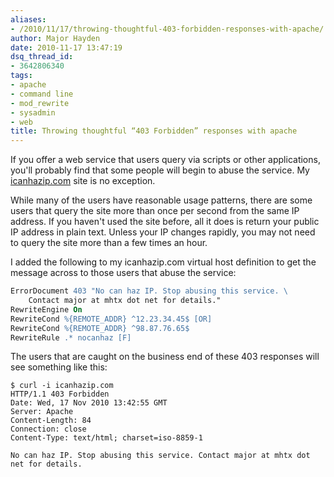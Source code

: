 ```yaml
---
aliases:
- /2010/11/17/throwing-thoughtful-403-forbidden-responses-with-apache/
author: Major Hayden
date: 2010-11-17 13:47:19
dsq_thread_id:
- 3642806340
tags:
- apache
- command line
- mod_rewrite
- sysadmin
- web
title: Throwing thoughtful “403 Forbidden” responses with apache
---
```


If you offer a web service that users query via scripts or other applications, you'll probably find that some people will begin to abuse the service. My [icanhazip.com][1] site is no exception.

While many of the users have reasonable usage patterns, there are some users that query the site more than once per second from the same IP address. If you haven't used the site before, all it does is return your public IP address in plain text. Unless your IP changes rapidly, you may not need to query the site more than a few times an hour.

I added the following to my icanhazip.com virtual host definition to get the message across to those users that abuse the service:

```apache
ErrorDocument 403 "No can haz IP. Stop abusing this service. \
    Contact major at mhtx dot net for details."
RewriteEngine On
RewriteCond %{REMOTE_ADDR} ^12.23.34.45$ [OR]
RewriteCond %{REMOTE_ADDR} ^98.87.76.65$
RewriteRule .* nocanhaz [F]
```

The users that are caught on the business end of these 403 responses will see something like this:

```
$ curl -i icanhazip.com
HTTP/1.1 403 Forbidden
Date: Wed, 17 Nov 2010 13:42:55 GMT
Server: Apache
Content-Length: 84
Connection: close
Content-Type: text/html; charset=iso-8859-1

No can haz IP. Stop abusing this service. Contact major at mhtx dot net for details.
```

 [1]: http://icanhazip.com/